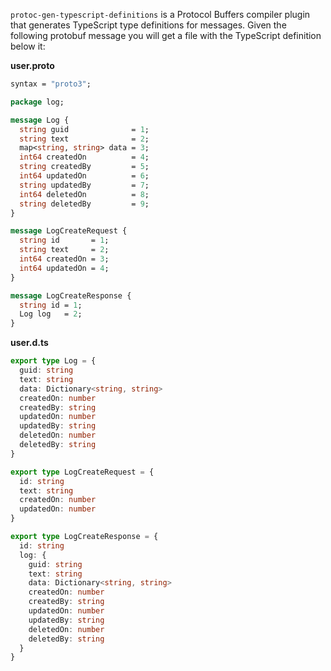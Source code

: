 `protoc-gen-typescript-definitions` is a Protocol Buffers compiler plugin that
generates TypeScript type definitions for messages. Given the following
protobuf message you will get a file with the TypeScript definition below it:

**user.proto**

```proto
syntax = "proto3";

package log;

message Log {
  string guid              = 1;
  string text              = 2;
  map<string, string> data = 3;
  int64 createdOn          = 4;
  string createdBy         = 5;
  int64 updatedOn          = 6;
  string updatedBy         = 7;
  int64 deletedOn          = 8;
  string deletedBy         = 9;
}

message LogCreateRequest {
  string id       = 1;
  string text     = 2;
  int64 createdOn = 3;
  int64 updatedOn = 4;
}

message LogCreateResponse {
  string id = 1;
  Log log   = 2;
}
```

**user.d.ts**

```typescript
export type Log = {
  guid: string
  text: string
  data: Dictionary<string, string>
  createdOn: number
  createdBy: string
  updatedOn: number
  updatedBy: string
  deletedOn: number
  deletedBy: string
}

export type LogCreateRequest = {
  id: string
  text: string
  createdOn: number
  updatedOn: number
}

export type LogCreateResponse = {
  id: string
  log: {
    guid: string
    text: string
    data: Dictionary<string, string>
    createdOn: number
    createdBy: string
    updatedOn: number
    updatedBy: string
    deletedOn: number
    deletedBy: string
  }
}
```
